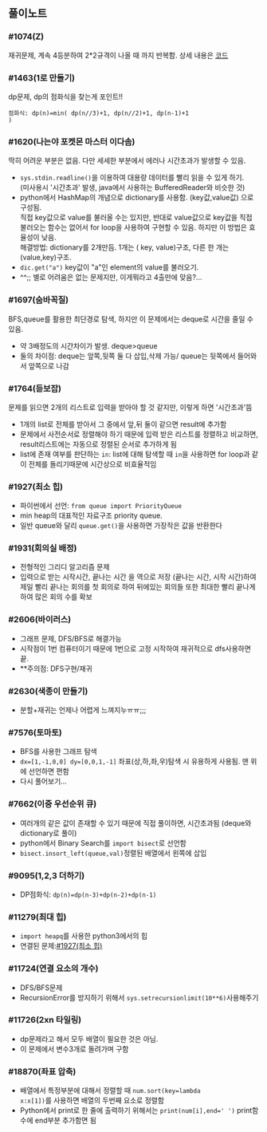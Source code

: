 ## 풀이노트

### #1074(Z)
재귀문제, 계속 4등분하여 2*2규격이 나올 때 까지 반복함. 상세 내용은 [코드](./P1074.py "Z 파이썬풀이")

### #1463(1로 만들기)
dp문제, dp의 점화식을 찾는게 포인트!!

<code>점화식: dp(n)=min( dp(n//3)+1, dp(n//2)+1, dp(n-1)+1 )</code>


### #1620(나는야 포켓몬 마스터 이다솜)

  딱히 어려운 부분은 없음. 다만 세세한 부분에서 에러나 시간초과가 발생할 수 있음.
 
  - <code>sys.stdin.readline()</code>을 이용하여 대용량 데이터를 빨리 읽을 수 있게 하기. <br>
  (미사용시 '시간초과' 발생, java에서 사용하는 BufferedReader와 비슷한 것)
  - python에서 HashMap의 개념으로 dictionary를 사용함. (key값,value값) 으로 구성됨. <br>
  직접 key값으로 value를 불러올 수는 있지만, 반대로 value값으로 key값을 직접 불러오는 함수는 없어서 for loop을 사용하여 구현할 수 있음.
  하지만 이 방법은 효율성이 낮음. <br>
  해결방법: dictionary를 2개만듬. 1개는 ( key, value)구조, 다른 한 개는 (value,key)구조.
  - <code>dic.get("a")</code> key값이 "a"인 element의 value를 불러오기.
  - ^^;; 별로 어려움은 없는 문제지만, 이게뭐라고 4출만에 맞음?...
  
### #1697(숨바꼭질)
BFS,queue를 활용한 최단경로 탐색, 하지만 이 문제에서는 deque로 시간을 줄일 수 있음.<br>
  - 약 3배정도의 시간차이가 발생. deque>queue
  - 둘의 차이점: deque는 앞쪽,뒷쪽 둘 다 삽입,삭제 가능/ queue는 뒷쪽에서 들어와서 앞쪽으로 나감

### #1764(듣보잡)
문제를 읽으면 2개의 리스트로 입력을 받아야 할 것 같지만, 이렇게 하면 '시간초과'뜸
  - 1개의 list로 전체를 받아서 그 중에서 앞,뒤 둘이 같으면 result에 추가함
  - 문제에서 사전순서로 정렬해야 하기 때문에 입력 받은 리스트를 정렬하고 비교하면, result리스트에는 자동으로 정렬된 순서로 추가하게 됨
  - list에 존재 여부를 판단하는 <code>in</code>: list에 대해 탐색할 때 <code>in</code>을 사용하면 for loop과 같이 전체를 돌리기때문에 시간상으로 비효율적임

### #1927(최소 힙)
  - 파이썬에서 선언: <code>from queue import PriorityQueue</code> <br>
  - min heap의 대표적인 자료구조 priority queue.<br>
  - 일반 queue와 달리 <code>queue.get()</code>을 사용하면 가장작은 값을 반환한다
  
### #1931(회의실 배정)
  - 전형적인 그리디 알고리즘 문제
  - 입력으로 받는 시작시간, 끝나는 시간 을 역으로 저장 (끝나는 시간, 시작 시간)하여 제일 빨리 끝나는 회의를 첫 회의로 하여 뒤에있는 회의들 또한 최대한 빨리 끝나게 하여 많은 회의 수를 확보

### #2606(바이러스)
  - 그래프 문제, DFS/BFS로 해결가능
  - 시작점이 1번 컴퓨터이기 때문에 1번으로 고정 시작하여 재귀적으로 dfs사용하면 끝.
  - **주의점: DFS구현/재귀
 
### #2630(색종이 만들기)
  - 분할+재귀는 언제나 어렵게 느껴지누ㅠㅠ;;;
  
### #7576(토마토)
  - BFS를 사용한 그래프 탐색
  - <code>dx=[1,-1,0,0] dy=[0,0,1,-1]</code> 좌표(상,하,좌,우)탐색 시 유용하게 사용됨. 맨 위에 선언하면 편함
  - 다시 풀어보기...
  
### #7662(이중 우선순위 큐) 
  - 여러개의 같은 값이 존재할 수 있기 때문에 직접 풀이하면, 시간초과됨 (deque와dictionary로 풀이)
  - python에서 Binary Search를 <code>import bisect</code>로 선언함
  - <code>bisect.insort_left(queue,val)</code>정렬된 배열에서 왼쪽에 삽입
  
### #9095(1,2,3 더하기)
  - DP점화식: <code>dp(n)=dp(n-3)+dp(n-2)+dp(n-1)</code>
  
### #11279(최대 힙)
  - <code>import heapq</code>를 사용한 python3에서의 힙
  - 연결된 문제:[#1927(최소 힙)](#1927최소-힙)
  
### #11724(연결 요소의 개수)
  - DFS/BFS문제
  - RecursionError를 방지하기 위해서 <code>sys.setrecursionlimit(10**6)</code>사용해주기
  
### #11726(2xn 타일링)
  - dp문제라고 해서 모두 배열이 필요한 것은 아님.
  - 이 문제에서 변수3개로 돌려가며 구함
  
### #18870(좌표 압축)
  - 배열에서 특정부분에 대해서 정렬할 때 <code>num.sort(key=lambda x:x[1])</code>를 사용하면 배열의 두번째 요소로 정렬함
  - Python에서 print로 한 줄에 출력하기 위해서는 <code>print(num[i],end=' ')</code> print함수에 end부분 추가함면 됨
  